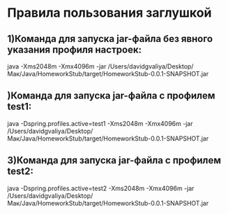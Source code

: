# Правила пользования заглушкой
## 1)Команда для запуска jar-файла без явного указания профиля настроек:
java -Xms2048m -Xmx4096m -jar /Users/davidgvaliya/Desktop/Мак/Java/HomeworkStub/target/HomeworkStub-0.0.1-SNAPSHOT.jar
## )Команда для запуска jar-файла с профилем test1:
java -Dspring.profiles.active=test1 -Xms2048m -Xmx4096m -jar /Users/davidgvaliya/Desktop/Мак/Java/HomeworkStub/target/HomeworkStub-0.0.1-SNAPSHOT.jar
## 3)Команда для запуска jar-файла с профилем test2:
java -Dspring.profiles.active=test2 -Xms2048m -Xmx4096m -jar /Users/davidgvaliya/Desktop/Мак/Java/HomeworkStub/target/HomeworkStub-0.0.1-SNAPSHOT.jar
